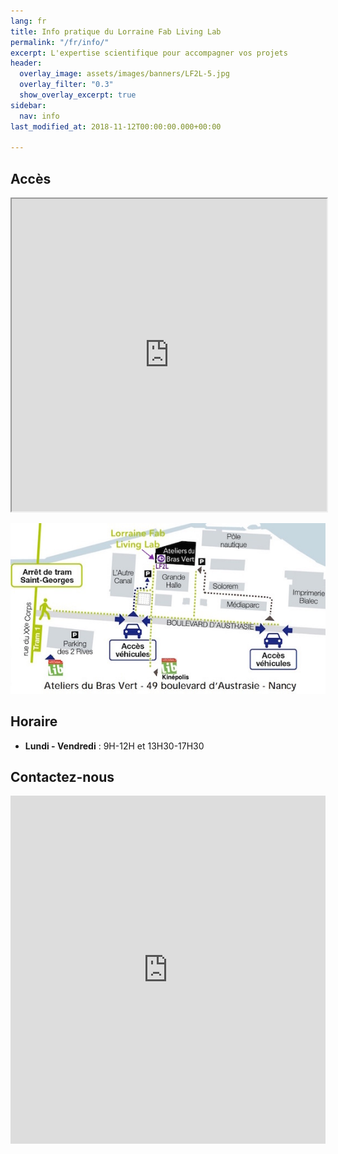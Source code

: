 ```yaml
---
lang: fr
title: Info pratique du Lorraine Fab Living Lab
permalink: "/fr/info/"
excerpt: L'expertise scientifique pour accompagner vos projets
header:
  overlay_image: assets/images/banners/LF2L-5.jpg
  overlay_filter: "0.3"
  show_overlay_excerpt: true
sidebar:
  nav: info
last_modified_at: 2018-11-12T00:00:00.000+00:00

---
```

## Accès

<iframe src="https://www.google.com/maps/d/embed?mid=zjoguh0NVOXo.kZTYPT-5FrXA"  width="100%" height="500px"></iframe>

![Plan Acces to LF2L](/assets/images/6-info/plan-acces-LF2L.jpg)

## Horaire

* **Lundi - Vendredi** : 9H-12H et 13H30-17H30

## Contactez-nous

<iframe height="557"
allowTransparency="true"
frameborder="0"
scrolling="no"
style="width:100%;border:none"
src="https://lf2l.wufoo.com/embed/mspzvpa1bdexyq/">
<a href="https://lf2l.wufoo.com/forms/mspzvpa1bdexyq/"> Fill out my Wufoo form! </a>
</iframe>


